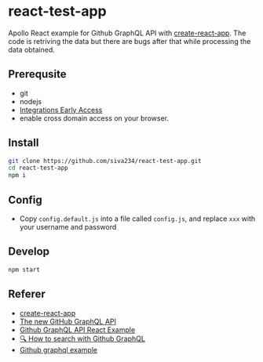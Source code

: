 # react-test-app
Apollo React example for Github GraphQL API with [create-react-app](https://github.com/facebookincubator/create-react-app). The code is retriving the data but there are bugs after that while processing the data obtained.


## Prerequsite
- git
- nodejs
- [Integrations Early Access](https://developer.github.com/changes/2016-09-14-Integrations-Early-Access/)
- enable cross domain access on your browser.

## Install
```sh
git clone https://github.com/siva234/react-test-app.git
cd react-test-app
npm i
```

## Config
- Copy `config.default.js` into a file called `config.js`, and replace `xxx` with your username and password

## Develop
```sh
npm start
```
## Referer
- [create-react-app](https://github.com/facebookincubator/create-react-app)
- [The new GitHub GraphQL API](https://medium.com/apollo-stack/the-new-github-graphql-api-811b005d1b6e#.lcm2mmtn2)
- [Github GraphQL API React Example](https://medium.com/@katopz/github-graphql-api-react-example-eace824d7b61#.fil01xjsl)
- [🔍 How to search with Github GraphQL](https://medium.com/@katopz/how-to-search-with-github-graphql-e6c142dc61ed)
- [Github graphql example](https://github.com/apollographql/GitHub-GraphQL-API-Example)
